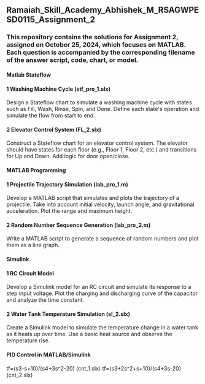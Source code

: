 ## Ramaiah_Skill_Academy_Abhishek_M_RSAGWPESD0115_Assignment_2

### This repository contains the solutions for Assignment 2, assigned on October 25, 2024, which focuses on MATLAB. Each question is accompanied by the corresponding filename of the answer script, code, chart, or model.

#### Matlab Stateflow
#### 1 Washing Machine Cycle (stf_pro_1.slx)
Design a Stateflow chart to simulate a washing machine cycle with states such as Fill, Wash, Rinse, Spin, and Done. Define each state's operation and simulate the flow from start to end.

#### 2 Elevator Control System (FL_2.slx)
Construct a Stateflow chart for an elevator control system. The elevator should have states for each floor (e.g., Floor 1, Floor 2, etc.) and transitions for Up and Down. Add logic for door open/close.

#### MATLAB Programming
#### 1 Projectile Trajectory Simulation (lab_pro_1.m)
Develop a MATLAB script that simulates and plots the trajectory of a projectile. Take into account initial velocity, launch angle, and gravitational acceleration. Plot the range and maximum height.

#### 2 Random Number Sequence Generation (lab_pro_2.m)
Write a MATLAB script to generate a sequence of random numbers and plot them as a line graph.

#### Simulink
#### 1 RC Circuit Model
Develop a Simulink model for an RC circuit and simulate its response to a step input voltage. Plot the charging and discharging curve of the capacitor and analyze the time constant.

#### 2 Water Tank Temperature Simulation (sl_2.slx)
Create a Simulink model to simulate the temperature change in a water tank as it heats up over time. Use a basic heat source and observe the temperature rise.

#### PID Control in MATLAB/Simulink
tf=(s3-s+10)/(s4+3s^2-20) (cnt_1.slx)
tf=(s3+2s^2+s+10)/(s4+3s-20) (cnt_2.slx)
